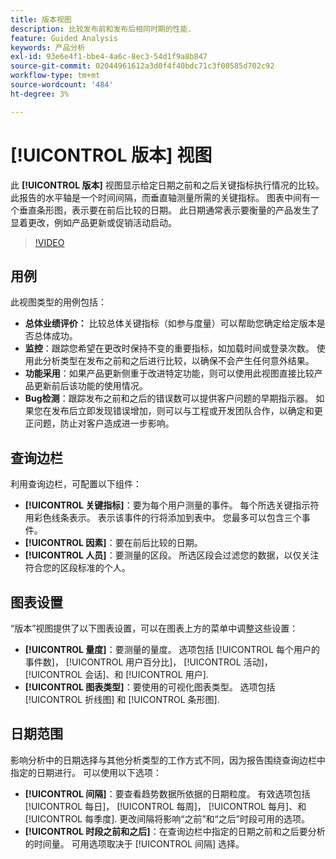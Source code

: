 ```yaml
---
title: 版本视图
description: 比较发布前和发布后相同时期的性能.
feature: Guided Analysis
keywords: 产品分析
exl-id: 93e6e4f1-bbe4-4a6c-8ec3-54d1f9a8b847
source-git-commit: 02044961612a3d0f4f40bdc71c3f00585d702c92
workflow-type: tm+mt
source-wordcount: '484'
ht-degree: 3%

---
```


# [!UICONTROL 版本] 视图

此 **[!UICONTROL 版本]** 视图显示给定日期之前和之后关键指标执行情况的比较。 此报告的水平轴是一个时间间隔，而垂直轴测量所需的关键指标。 图表中间有一个垂直条形图，表示要在前后比较的日期。 此日期通常表示要衡量的产品发生了显着更改，例如产品更新或促销活动启动。

>[!VIDEO](https://video.tv.adobe.com/v/3421665/?learn=on)

## 用例

此视图类型的用例包括：

* **总体业绩评价：** 比较总体关键指标（如参与度量）可以帮助您确定给定版本是否总体成功。
* **监控**：跟踪您希望在更改时保持不变的重要指标，如加载时间或登录次数。 使用此分析类型在发布之前和之后进行比较，以确保不会产生任何意外结果。
* **功能采用**：如果产品更新侧重于改进特定功能，则可以使用此视图直接比较产品更新前后该功能的使用情况。
* **Bug检测**：跟踪发布之前和之后的错误数可以提供客户问题的早期指示器。 如果您在发布后立即发现错误增加，则可以与工程或开发团队合作，以确定和更正问题，防止对客户造成进一步影响。

## 查询边栏

利用查询边栏，可配置以下组件：

* **[!UICONTROL 关键指标]**：要为每个用户测量的事件。 每个所选关键指示符用彩色线条表示。 表示该事件的行将添加到表中。 您最多可以包含三个事件。
* **[!UICONTROL 因素]**：要在前后比较的日期。
* **[!UICONTROL 人员]**：要测量的区段。 所选区段会过滤您的数据，以仅关注符合您的区段标准的个人。

## 图表设置

“版本”视图提供了以下图表设置，可以在图表上方的菜单中调整这些设置：

* **[!UICONTROL 量度]**：要测量的量度。 选项包括 [!UICONTROL 每个用户的事件数]， [!UICONTROL 用户百分比]， [!UICONTROL 活动]， [!UICONTROL 会话]、和 [!UICONTROL 用户].
* **[!UICONTROL 图表类型]**：要使用的可视化图表类型。 选项包括 [!UICONTROL 折线图] 和 [!UICONTROL 条形图].

## 日期范围

影响分析中的日期选择与其他分析类型的工作方式不同，因为报告围绕查询边栏中指定的日期进行。 可以使用以下选项：

* **[!UICONTROL 间隔]**：要查看趋势数据所依据的日期粒度。 有效选项包括 [!UICONTROL 每日]， [!UICONTROL 每周]， [!UICONTROL 每月]、和 [!UICONTROL 每季度]. 更改间隔将影响“之前”和“之后”时段可用的选项。
* **[!UICONTROL 时段之前和之后]**：在查询边栏中指定的日期之前和之后要分析的时间量。 可用选项取决于 [!UICONTROL 间隔] 选择。
